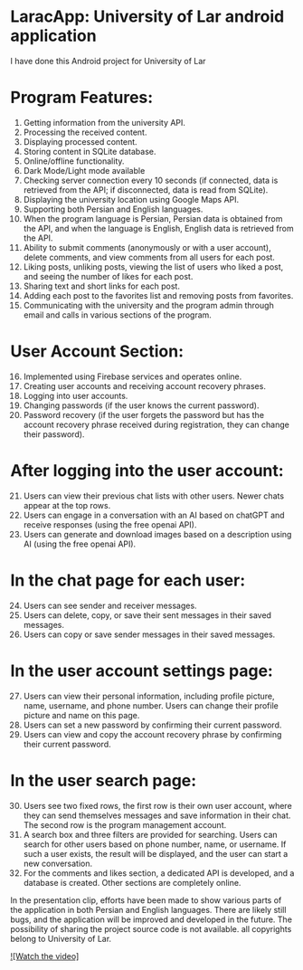 # LaracApp: University of Lar android application
I have done this Android project for University of Lar

# Program Features:

1) Getting information from the university API.
2) Processing the received content.
3) Displaying processed content.
4) Storing content in SQLite database.
5) Online/offline functionality.
6) Dark Mode/Light mode available
7) Checking server connection every 10 seconds (if connected, data is retrieved from the API; if disconnected, data is read from SQLite).
8) Displaying the university location using Google Maps API.
9) Supporting both Persian and English languages.
10) When the program language is Persian, Persian data is obtained from the API, and when the language is English, English data is retrieved from the API.
11) Ability to submit comments (anonymously or with a user account), delete comments, and view comments from all users for each post.
12) Liking posts, unliking posts, viewing the list of users who liked a post, and seeing the number of likes for each post.
13) Sharing text and short links for each post.
14) Adding each post to the favorites list and removing posts from favorites.
15) Communicating with the university and the program admin through email and calls in various sections of the program.

# User Account Section:

16) Implemented using Firebase services and operates online.
17) Creating user accounts and receiving account recovery phrases.
18) Logging into user accounts.
19) Changing passwords (if the user knows the current password).
20) Password recovery (if the user forgets the password but has the account recovery phrase received during registration, they can change their password).

# After logging into the user account:

21) Users can view their previous chat lists with other users. Newer chats appear at the top rows.
22) Users can engage in a conversation with an AI based on chatGPT and receive responses (using the free openai API).
23) Users can generate and download images based on a description using AI (using the free openai API).

# In the chat page for each user:

24) Users can see sender and receiver messages.
25) Users can delete, copy, or save their sent messages in their saved messages.
26) Users can copy or save sender messages in their saved messages.

# In the user account settings page:

27) Users can view their personal information, including profile picture, name, username, and phone number. Users can change their profile picture and name on this page.
28) Users can set a new password by confirming their current password.
29) Users can view and copy the account recovery phrase by confirming their current password.

# In the user search page:

30) Users see two fixed rows, the first row is their own user account, where they can send themselves messages and save information in their chat. The second row is the program management account.
31) A search box and three filters are provided for searching. Users can search for other users based on phone number, name, or username. If such a user exists, the result will be displayed, and the user can start a new conversation.
33) For the comments and likes section, a dedicated API is developed, and a database is created. Other sections are completely online.

In the presentation clip, efforts have been made to show various parts of the application in both Persian and English languages. There are likely still bugs, and the application will be improved and developed in the future. 
The possibility of sharing the project source code is not available. all copyrights belong to University of Lar.

[![Watch the video]](https://drive.google.com/file/d/1WIMk8_8hGDW3HAN317EBVUUv0yaZiL-7/view)




